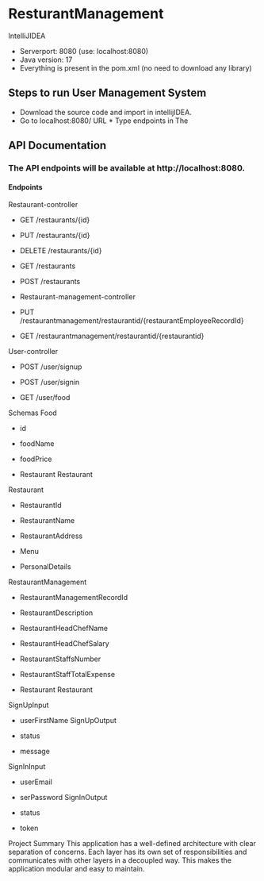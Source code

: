 # ResturantManagement
IntelliJIDEA
* Serverport: 8080 (use: localhost:8080)
* Java version: 17
* Everything is present in the pom.xml (no need to download any library)

## Steps to run User Management System
* Download the source code and import in intellijIDEA.
* Go to localhost:8080/ URL * Type endpoints in The
## API Documentation
### The API endpoints will be available at http://localhost:8080.

#### Endpoints
 Restaurant-controller

 * GET /restaurants/{id}

 *  PUT /restaurants/{id}

 *  DELETE /restaurants/{id}

 *  GET /restaurants

 *  POST /restaurants

 *  Restaurant-management-controller

 *  PUT /restaurantmanagement/restaurantid/{restaurantEmployeeRecordId}

 *  GET /restaurantmanagement/restaurantid/{restaurantid}

 User-controller

 *  POST /user/signup

 *  POST /user/signin

 *  GET /user/food

Schemas
Food
 * id
* foodName

* foodPrice

*  Restaurant Restaurant

Restaurant

* RestaurantId

* RestaurantName

* RestaurantAddress

* Menu

* PersonalDetails

RestaurantManagement

* RestaurantManagementRecordId

* RestaurantDescription

* RestaurantHeadChefName

* RestaurantHeadChefSalary

* RestaurantStaffsNumber

* RestaurantStaffTotalExpense

* Restaurant Restaurant

SignUpInput

* userFirstName
 SignUpOutput

* status

* message

SignInInput

* userEmail
* serPassword
SignInOutput

 * status
*  token

Project Summary
This application has a well-defined architecture with clear separation of concerns. Each layer has its own set of responsibilities and communicates with other layers in a decoupled way. This makes the application modular and easy to maintain.
